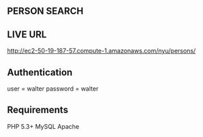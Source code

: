 ## PERSON SEARCH

## LIVE URL
http://ec2-50-19-187-57.compute-1.amazonaws.com/nyu/persons/

## Authentication
user = walter
password = walter

## Requirements
PHP 5.3+
MySQL 
Apache 
